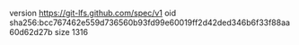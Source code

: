 version https://git-lfs.github.com/spec/v1
oid sha256:bcc767462e559d736560b93fd99e60019ff2d42ded346b6f33f88aa60d62d27b
size 1316
